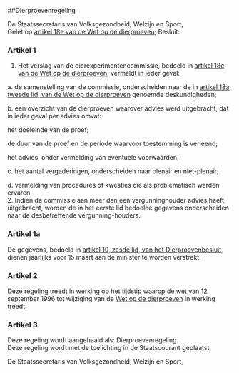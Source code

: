 <meta http-equiv='Content-Type' content='text/html; charset=utf-8' />

##Dierproevenregeling

De Staatssecretaris van Volksgezondheid, Welzijn en Sport,  
Gelet op [artikel 18e van de Wet op de dierproeven](../../../wet/wet/op/de/dierproeven/BWBR0003081/README.md);
Besluit:    

### Artikel  1  

1.  Het verslag van de dierexperimentencommissie, bedoeld in [artikel 18e van de Wet op de dierproeven](../../../wet/wet/op/de/dierproeven/BWBR0003081/README.md), vermeldt in ieder geval: 

a. de samenstelling van de commissie, onderscheiden naar de in [artikel 18a, tweede lid, van de Wet op de dierproeven](../../../wet/wet/op/de/dierproeven/BWBR0003081/README.md) genoemde deskundigheden;  

b. een overzicht van de dierproeven waarover advies werd uitgebracht, dat in ieder geval per advies omvat: 

het doeleinde van de proef;  

de duur van de proef en de periode waarvoor toestemming is verleend;  

het advies, onder vermelding van eventuele voorwaarden;    

c. het aantal vergaderingen, onderscheiden naar plenair en niet-plenair;  

d. vermelding van procedures of kwesties die als problematisch werden ervaren.     
2.  Indien de commissie aan meer dan een vergunninghouder advies heeft uitgebracht, worden de in het eerste lid bedoelde gegevens onderscheiden naar de desbetreffende vergunning-houders.   

### Artikel  1a  

De gegevens, bedoeld in [artikel 10, zesde lid, van het Dierproevenbesluit](../../../AMvB/dierproevenbesluit/BWBR0003802/README.md), dienen jaarlijks voor 15 maart aan de minister te worden verstrekt.  

### Artikel  2  

Deze regeling treedt in werking op het tijdstip waarop de wet van 12 september 1996 tot wijziging van de [Wet op de dierproeven](../../../wet/wet/op/de/dierproeven/BWBR0003081/README.md) in werking treedt.  

### Artikel  3  

Deze regeling wordt aangehaald als: Dierproevenregeling.  
Deze regeling wordt met de toelichting in de Staatscourant geplaatst.   

De 
Staatssecretaris van Volksgezondheid, Welzijn en Sport,    
